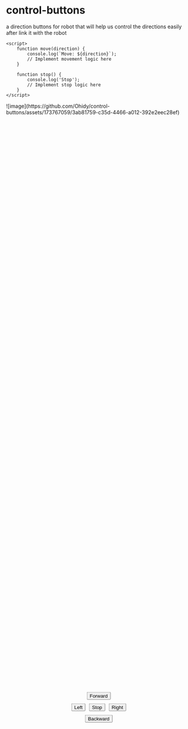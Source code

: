 # control-buttons
a direction buttons for robot that will help us control the directions easily after link it with the robot 
<!DOCTYPE html>
<html lang="en">
<head>
    <meta charset="UTF-8">
    <meta name="viewport" content="width=device-width, initial-scale=1.0">
    <title>Control Buttons</title>
    <style>
        .controls {
            display: flex;
            flex-direction: column;
            align-items: center;
            gap: 10px;
            position: absolute;
            top: 50%;
            left: 50%;
            transform: translate(-50%, -50%);
        }
        .horizontal {
            display: flex;
            gap: 10px;
        }
    </style>
</head>
<body>
    <div class="controls">
        <button onclick="move('up')">Forward</button>
        <div class="horizontal">
            <button onclick="move('left')">Left</button>
            <button onclick="stop()">Stop</button>
            <button onclick="move('right')">Right</button>
        </div>
        <button onclick="move('down')">Backward</button>
    </div>

    <script>
        function move(direction) {
            console.log(`Move: ${direction}`);
            // Implement movement logic here
        }

        function stop() {
            console.log('Stop');
            // Implement stop logic here
        }
    </script>
</body>
</html>
![image](https://github.com/Ohidy/control-buttons/assets/173767059/3ab81759-c35d-4466-a012-392e2eec28ef)
